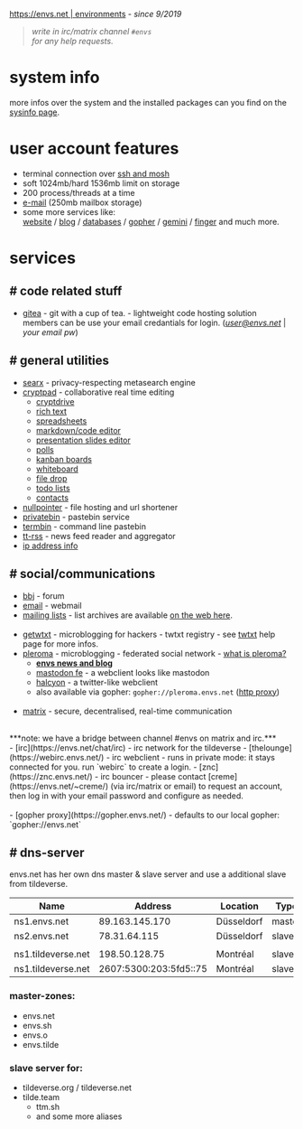 [https://envs.net | environments](https://envs.net) - *since 9/2019*

> *write in irc/matrix channel `#envs`*<br />
> *for any help requests.*

# system info
more infos over the system and the installed packages can you find on the [sysinfo page](https://envs.net/sysinfo/).

# user account features
- terminal connection over [ssh and mosh](https://help.envs.net/help/#ssh)
- soft 1024mb/hard 1536mb limit on storage
- 200 process/threads at a time
- [e-mail](https://help.envs.net/mail/) (250mb mailbox storage)
- some more services like:<br />
  [website](https://help.envs.net/website/) /
  [blog](https://help.envs.net/blog/) /
  [databases](https://help.envs.net/database/) /
  [gopher](https://help.envs.net/gopher/) /
  [gemini](https://help.envs.net/gemini/) /
  [finger](https://help.envs.net/finger/) and much more.

# services

## # code related stuff
- [gitea](https://git.envs.net/) - git with a cup of tea. - lightweight code hosting solution<br />
members can be use your email credantials for login. (*user@envs.net* | *your email pw*)

## # general utilities
- [searx](https://searx.envs.net/) - privacy-respecting metasearch engine
- [cryptpad](https://pad.envs.net/) - collaborative real time editing
    - [cryptdrive](https://pad.envs.net/drive/)
    - [rich text](https://pad.envs.net/pad/)
    - [spreadsheets](https://pad.envs.net/sheet/)
    - [markdown/code editor](https://pad.envs.net/code/)
    - [presentation slides editor](https://pad.envs.net/slide/)
    - [polls](https://pad.envs.net/poll/)
    - [kanban boards](https://pad.envs.net/kanban/)
    - [whiteboard](https://pad.envs.net/whiteboard/)
    - [file drop](https://pad.envs.net/file/)
    - [todo lists](https://pad.envs.net/todo/)
    - [contacts](https://pad.envs.net/contacts/)
- [nullpointer](https://envs.sh) - file hosting and url shortener
- [privatebin](https://pb.envs.net/) - pastebin service
- [termbin](https://tb.envs.net/) - command line pastebin
- [tt-rss](https://rss.envs.net/) - news feed reader and aggregator
- [ip address info](https://ip.envs.net/)

## # social/communications
- [bbj](https://bbj.envs.net/) - forum
- [email](https://mail.envs.net/) - webmail
- [mailing lists](https://lists.envs.net/) - list archives are available [on the web here](https://lists.envs.net/hyperkitty/).
<br /><br />
- [getwtxt](https://twtxt.envs.net/) - microblogging for hackers - twtxt registry - see [twtxt](https://help.envs.net/blog/#with-twtxt) help page for more infos.
- [pleroma](https://pleroma.envs.net/) - microblogging - federated social network - [what is pleroma?](https://blog.soykaf.com/post/what-is-pleroma/)
    - **[envs news and blog](https://pleroma.envs.net/envs)**
    - [mastodon fe](https://pleroma.envs.net/web) - a webclient looks like mastodon
    - [halcyon](https://halcyon.envs.net/) - a twitter-like webclient
    - also available via gopher: `gopher://pleroma.envs.net` ([http proxy](https://gopher.envs.net/pleroma.envs.net))
<br /><br />
- [matrix](https://matrix.envs.net/) - secure, decentralised, real-time communication
<br />
***note: we have a bridge between channel #envs on matrix and irc.***
<br />
- [irc](https://envs.net/chat/irc) - irc network for the tildeverse
- [thelounge](https://webirc.envs.net/) - irc webclient - runs in private mode: it stays connected for you. run `webirc` to create a login.
- [znc](https://znc.envs.net/) - irc bouncer - please contact [creme](https://envs.net/~creme/) (via irc/matrix or email) to request an account, then log in with your email password and configure as needed.
<br /><br />
- [gopher proxy](https://gopher.envs.net/) - defaults to our local gopher: `gopher://envs.net`

## # dns-server
envs.net has her own dns master & slave server and use a additional slave from tildeverse.

| Name | Address | Location | Type |
| --- | --- | --- | --- |
| ns1.envs.net       | 89.163.145.170         | Düsseldorf | master |
| ns2.envs.net       | 78.31.64.115           | Düsseldorf | slave  |
| | | | |
| ns1.tildeverse.net | 198.50.128.75          | Montréal   | slave  |
| ns1.tildeverse.net | 2607:5300:203:5fd5::75 | Montréal   | slave  |

### master-zones:
- envs.net
- envs.sh
- envs.o
- envs.tilde

### slave server for:
- tildeverse.org / tildeverse.net
- tilde.team
    - ttm.sh
    - and some more aliases
